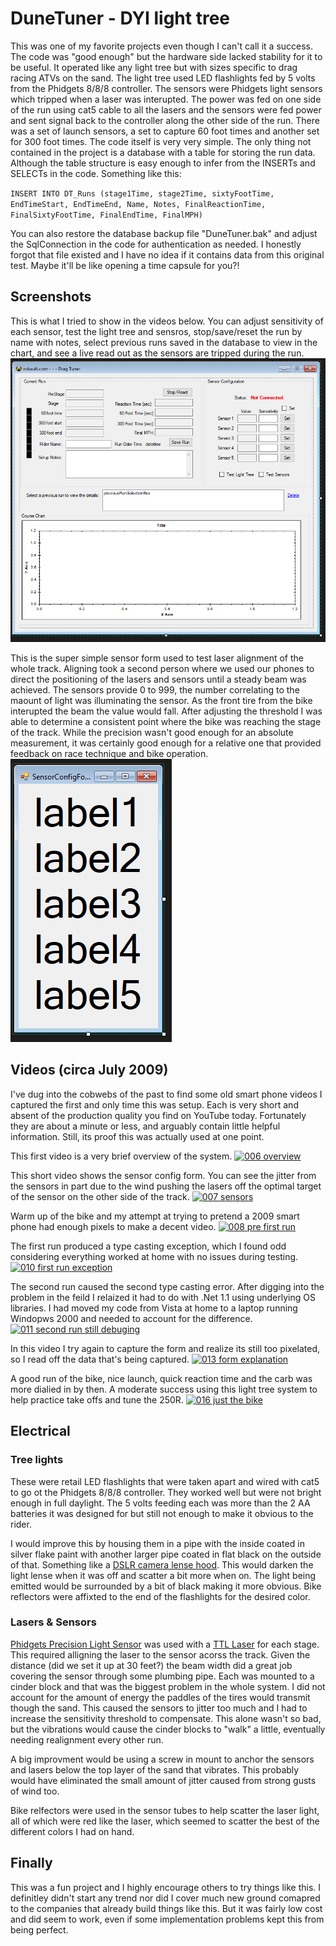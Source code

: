 
# DuneTuner - DYI light tree

This was one of my favorite projects even though I can't call it a success. The code was "good enough" but the hardware side lacked stability for it to be useful. It operated like any light tree but with sizes specific to drag racing ATVs on the sand. The light tree used LED flashlights fed by 5 volts from the Phidgets 8/8/8 controller. The sensors were Phidgets light sensors which tripped when a laser was interupted. The power was fed on one side of the run using cat5 cable to all the lasers and the sensors were fed power and sent signal back to the controller along the other side of the run. There was a set of launch sensors, a set to capture 60 foot times and another set for 300 foot times. The code itself is very very simple. The only thing not contained in the project is a database with a table for storing the run data. Although the table structure is easy enough to infer from the INSERTs and SELECTs in the code. Something like this:

`
INSERT INTO DT_Runs (stage1Time, stage2Time, sixtyFootTime, EndTimeStart, EndTimeEnd, Name, Notes, FinalReactionTime, FinalSixtyFootTime, FinalEndTime, FinalMPH)
`

You can also restore the database backup file "DuneTuner.bak" and adjust the SqlConnection in the code for authentication as needed. I honestly forgot that file existed and I have no idea if it contains data from this original test. Maybe it'll be like opening a time capsule for you?!

## Screenshots

This is what I tried to show in the videos below. You can adjust sensitivity of each sensor, test the light tree and sensros, stop/save/reset the run by name with notes, select previous runs saved in the database to view in the chart, and see a live read out as the sensors are tripped during the run.
![Main Form](/mainform.PNG)

This is the super simple sensor form used to test laser alignment of the whole track. Aligning took a second person where we used our phones to direct the positioning of the lasers and sensors until a steady beam was achieved. The sensors provide 0 to 999, the number correlating to the maount of light was illuminating the sensor. As the front tire from the bike interupted the beam the value would fall. After adjusting the threshold I was able to determine a consistent point where the bike was reaching the stage of the track. While the precision wasn't good enough for an absolute measurement, it was certainly good enough for a relative one that provided feedback on race technique and bike operation.
![Sensor Config Form](/sensorconfig.PNG)

## Videos (circa July 2009)

I've dug into the cobwebs of the past to find some old smart phone videos I captured the first and only time this was setup. Each is very short and absent of the production quality you find on YouTube today. Fortunately they are about a minute or less, and arguably contain little helpful information. Still, its proof this was actually used at one point.

This first video is a very brief overview of the system.
[![006 overview](https://img.youtube.com/vi/WmsJRQnDLLc/0.jpg)](https://www.youtube.com/watch?v=WmsJRQnDLLc)

This short video shows the sensor config form. You can see the jitter from the sensors in part due to the wind pushing the lasers off the optimal target of the sensor on the other side of the track.
[![007 sensors](https://img.youtube.com/vi/Ha2IwATGzFo/0.jpg)](https://www.youtube.com/watch?v=Ha2IwATGzFo)

Warm up of the bike and my attempt at trying to pretend a 2009 smart phone had enough pixels to make a decent video.
[![008 pre first run](https://img.youtube.com/vi/fH8IzMpRkvI/0.jpg)](https://www.youtube.com/watch?v=fH8IzMpRkvI)

The first run produced a type casting exception, which I found odd considering everything worked at home with no issues during testing.
[![010 first run exception](https://img.youtube.com/vi/GKWXqIxdrTc/0.jpg)](https://www.youtube.com/watch?v=GKWXqIxdrTc)

The second run caused the second type casting error. After digging into the problem in the feild I relaized it had to do with .Net 1.1 using underlying OS libraries. I had moved my code from Vista at home to a laptop running Windopws 2000 and needed to account for the difference.
[![011 second run still debuging](https://img.youtube.com/vi/yuUYOG7avys/0.jpg)](https://www.youtube.com/watch?v=yuUYOG7avys)

In this video I try again to capture the form and realize its still too pixelated, so I read off the data that's being captured.
[![013 form explanation](https://img.youtube.com/vi/MjRSHvc9Tnk/0.jpg)](https://www.youtube.com/watch?v=MjRSHvc9Tnk)

A good run of the bike, nice launch, quick reaction time and the carb was more dialied in by then. A moderate success using this light tree system to help practice take offs and tune the 250R.
[![016 just the bike](https://img.youtube.com/vi/lt818_yUrpc/0.jpg)](https://www.youtube.com/watch?v=lt818_yUrpc)

## Electrical

### Tree lights

These were retail LED flashlights that were taken apart and wired with cat5 to go ot the Phidgets 8/8/8 controller. They worked well but were not bright enough in full daylight. The 5 volts feeding each was more than the 2 AA batteries it was designed for but still not enough to make it obvious to the rider. 

I would improve this by housing them in a pipe with the inside coated in silver flake paint with another larger pipe coated in flat black on the outside of that. Something like a [DSLR camera lense hood](https://www.amazon.com/55mm-Set-Camera-Lens-Hoods/dp/B07VF139D3). This would darken the light lense when it was off and scatter a bit more when on. The light being emitted would be surrounded by a bit of black making it more obvious. 
Bike reflectors were affixted to the end of the flashlights for the desired color.

### Lasers & Sensors

[Phidgets Precision Light Sensor](https://www.phidgets.com/?tier=3&catid=8&pcid=6&prodid=99) was used with a [TTL Laser](http://blog.trossenrobotics.com/2008/05/28/ttl-controlled-laser/) for each stage. This required alligning the laser to the sensor acorss the track. Given the distance (did we set it up at 30 feet?) the beam width did a great job covering the sensor through some plumbing pipe. Each was mounted to a cinder block and that was the biggest problem in the whole system. I did not account for the amount of energy the paddles of the tires would transmit though the sand. This caused the sensors to jitter too much and I had to increase the sensitivity threshold to compensate. This alone wasn't so bad, but the vibrations would cause the cinder blocks to "walk" a little, eventually needing realignment every other run. 

A big improvment would be using a screw in mount to anchor the sensors and lasers below the top layer of the sand that vibrates. This probably would have eliminated the small amount of jitter caused from strong gusts of wind too. 

Bike relfectors were used in the sensor tubes to help scatter the laser light, all of which were red like the laser, which seemed to scatter the best of the different colors I had on hand.

## Finally

This was a fun project and I highly encourage others to try things like this. I definitley didn't start any trend nor did I cover much new ground comapred to the companies that already build things like this. But it was fairly low cost and did seem to work, even if some implementation problems kept this from being perfect. 












